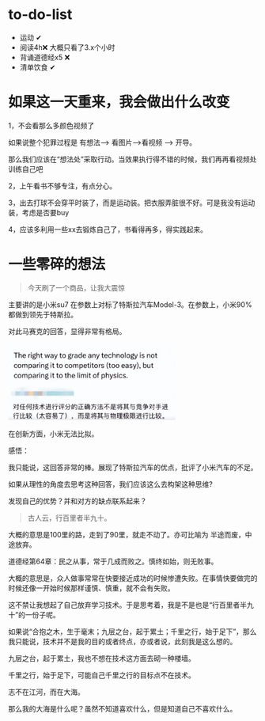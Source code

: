 



# to-do-list

- 运动 ✔
- 阅读4h❌ 大概只看了3.x个小时
- 背诵道德经x5 ❌
- 清单饮食 ✔

# 如果这一天重来，我会做出什么改变

1，不会看那么多颜色视频了

如果说整个犯罪过程是 有想法--> 看图片-->看视频 --> 开导。

那么我们应该在“想法处”采取行动。当效果执行得不错的时候，我们再再看视频处训练自己吧

2，上午看书不够专注，有点分心。

3，出去打球不会穿平时装了，而是运动装。把衣服弄脏很不好。可是我没有运动装，考虑是否要buy

4，应该多利用一些xx去锻炼自己了，书看得再多，得实践起来。





# 一些零碎的想法



> 今天刷了一个商品，让我大震惊

主要讲的是小米su7 在参数上对标了特斯拉汽车Model-3。在参数上，小米90%都做到领先于特斯拉。

对此马赛克的回答，显得非常有格局。

<img src="./img/image-20240401122252782.png" alt="image-20240401122252782" style="zoom: 33%;" />

在创新方面，小米无法比拟。

感悟：

我只能说，这回答非常的棒。展现了特斯拉汽车的优点，批评了小米汽车的不足。

如果从理性的角度去思考这种回答，我们应该这么去构架这种思维?

发现自己的优势？并和对方的缺点联系起来？

>古人云，行百里者半九十。

大概的意思是100里的路，走到了90里，就走不动了。亦可比喻为 半途而废，中途放弃。

道德经第64章：民之从事，常于几成而败之。慎终如始，则无败事。

大概的意思是，众人做事常常在快要接近成功的时候惨遭失败。在事情快要做完的时候还像一开始时候那样谨慎、慎重，就不会有失败。

这不禁让我想起了自己放弃学习技术。于是思考着，我是不是也是“行百里者半九十”的一份子呢。

如果说“合抱之木，生于毫末；九层之台，起于累土；千里之行，始于足下”，那么我只能说，技术并不是我的目的或者终点，亦或者说，此刻我是这么想的。

九层之台，起于累土，我也不想在技术这方面去砌一种楼墙。

千里之行，始于足下，可能自己千里之行的目标点不在技术。

志不在江河，而在大海。

那么我的大海是什么呢？虽然不知道喜欢什么，但是知道自己不喜欢什么。
